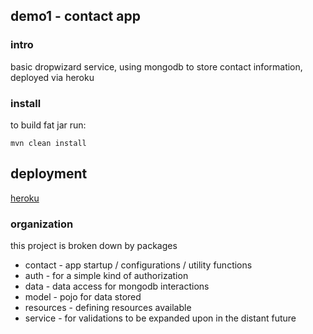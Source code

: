 ## demo1 - contact app

### intro
basic dropwizard service, using mongodb to store contact information, deployed via heroku

### install

to build fat jar run:

```
mvn clean install
```
## deployment

[heroku](http://zylro-contact-app.herokuapp.com)

### organization

this project is broken down by packages
- contact - app startup / configurations / utility functions
- auth - for a simple kind of authorization
- data - data access for mongodb interactions
- model - pojo for data stored
- resources - defining resources available
- service - for validations to be expanded upon in the distant future

